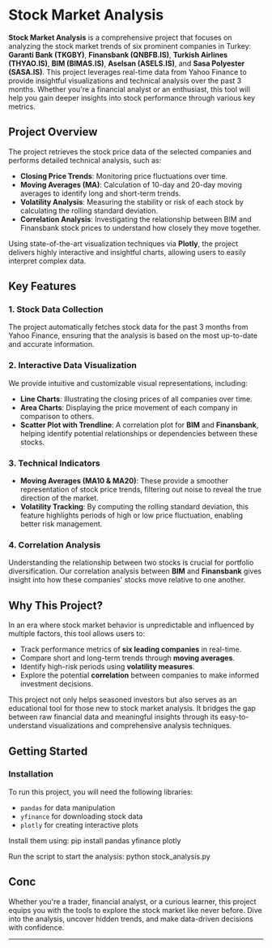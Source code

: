 
# Stock Market Analysis

**Stock Market Analysis** is a comprehensive project that focuses on analyzing the stock market trends of six prominent companies in Turkey: **Garanti Bank (TKGBY)**, **Finansbank (QNBFB.IS)**, **Turkish Airlines (THYAO.IS)**, **BIM (BIMAS.IS)**, **Aselsan (ASELS.IS)**, and **Sasa Polyester (SASA.IS)**. This project leverages real-time data from Yahoo Finance to provide insightful visualizations and technical analysis over the past 3 months. Whether you're a financial analyst or an enthusiast, this tool will help you gain deeper insights into stock performance through various key metrics.

## Project Overview

The project retrieves the stock price data of the selected companies and performs detailed technical analysis, such as:
- **Closing Price Trends**: Monitoring price fluctuations over time.
- **Moving Averages (MA)**: Calculation of 10-day and 20-day moving averages to identify long and short-term trends.
- **Volatility Analysis**: Measuring the stability or risk of each stock by calculating the rolling standard deviation.
- **Correlation Analysis**: Investigating the relationship between BIM and Finansbank stock prices to understand how closely they move together.

Using state-of-the-art visualization techniques via **Plotly**, the project delivers highly interactive and insightful charts, allowing users to easily interpret complex data.

## Key Features

### 1. **Stock Data Collection**
The project automatically fetches stock data for the past 3 months from Yahoo Finance, ensuring that the analysis is based on the most up-to-date and accurate information.

### 2. **Interactive Data Visualization**
We provide intuitive and customizable visual representations, including:
- **Line Charts**: Illustrating the closing prices of all companies over time.
- **Area Charts**: Displaying the price movement of each company in comparison to others.
- **Scatter Plot with Trendline**: A correlation plot for **BIM** and **Finansbank**, helping identify potential relationships or dependencies between these stocks.

### 3. **Technical Indicators**
- **Moving Averages (MA10 & MA20)**: These provide a smoother representation of stock price trends, filtering out noise to reveal the true direction of the market.
- **Volatility Tracking**: By computing the rolling standard deviation, this feature highlights periods of high or low price fluctuation, enabling better risk management.

### 4. **Correlation Analysis**
Understanding the relationship between two stocks is crucial for portfolio diversification. Our correlation analysis between **BIM** and **Finansbank** gives insight into how these companies' stocks move relative to one another.

## Why This Project?

In an era where stock market behavior is unpredictable and influenced by multiple factors, this tool allows users to:
- Track performance metrics of **six leading companies** in real-time.
- Compare short and long-term trends through **moving averages**.
- Identify high-risk periods using **volatility measures**.
- Explore the potential **correlation** between companies to make informed investment decisions.

This project not only helps seasoned investors but also serves as an educational tool for those new to stock market analysis. It bridges the gap between raw financial data and meaningful insights through its easy-to-understand visualizations and comprehensive analysis techniques.

## Getting Started

### Installation
To run this project, you will need the following libraries:
- `pandas` for data manipulation
- `yfinance` for downloading stock data
- `plotly` for creating interactive plots

Install them using:
pip install pandas yfinance plotly

Run the script to start the analysis:
python stock_analysis.py

## Conc

Whether you're a trader, financial analyst, or a curious learner, this project equips you with the tools to explore the stock market like never before. Dive into the analysis, uncover hidden trends, and make data-driven decisions with confidence.

---
